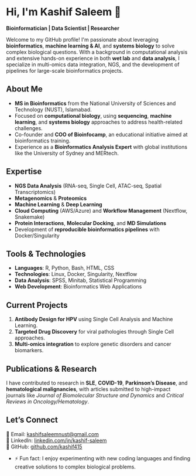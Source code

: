 # Hi, I'm Kashif Saleem 👋  
**Bioinformatician | Data Scientist | Researcher**

Welcome to my GitHub profile! I'm passionate about leveraging **bioinformatics**, **machine learning & AI**, and **systems biology** to solve complex biological questions. With a background in computational analysis and extensive hands-on experience in both **wet lab** and **data analysis**, I specialize in multi-omics data integration, NGS, and the development of pipelines for large-scale bioinformatics projects.

## About Me  
- **MS in Bioinformatics** from the National University of Sciences and Technology (NUST), Islamabad.  
- Focused on **computational biology**, using **sequencing**, **machine learning**, and **systems biology** approaches to address health-related challenges.  
- Co-founder and **COO of Bioinfocamp**, an educational initiative aimed at bioinformatics training.  
- Experience as a **Bioinformatics Analysis Expert** with global institutions like the University of Sydney and MERtech.

## Expertise  
- **NGS Data Analysis** (RNA-seq, Single Cell, ATAC-seq, Spatial Transcriptomics)  
- **Metagenomics** & **Proteomics**  
- **Machine Learning** & **Deep Learning**  
- **Cloud Computing** (AWS/Azure) and **Workflow Management** (Nextflow, Snakemake)  
- **Protein Interactions**, **Molecular Docking**, and **MD Simulations**  
- Development of **reproducible bioinformatics pipelines** with Docker/Singularity

## Tools & Technologies  
- **Languages**: R, Python, Bash, HTML, CSS  
- **Technologies**: Linux, Docker, Singularity, Nextflow  
- **Data Analysis**: SPSS, Minitab, Statistical Programming  
- **Web Development**: Bioinformatics Web Applications

## Current Projects  
1. **Antibody Design for HPV** using Single Cell Analysis and Machine Learning.
3. **Targeted Drug Discovery** for viral pathologies through Single Cell approaches.  
4. **Multi-omics integration** to explore genetic disorders and cancer biomarkers.

## Publications & Research  
I have contributed to research in **SLE**, **COVID-19**, **Parkinson’s Disease**, and **hematological malignancies**, with articles submitted to high-impact journals like *Journal of Biomolecular Structure and Dynamics* and *Critical Reviews in Oncology/Hematology*.

## Let’s Connect  
📧 Email: [kashifsaleemnust@gmail.com](mailto:kashifsaleemnust@gmail.com)  
💼 LinkedIn: [linkedin.com/in/kashif-saleem](https://www.linkedin.com/in/kashif-saleem-80653a178)  
🔗 GitHub: [github.com/kashif415](https://github.com/kashif415)

- ⚡ Fun fact: I enjoy experimenting with new coding languages and finding creative solutions to complex biological problems.



